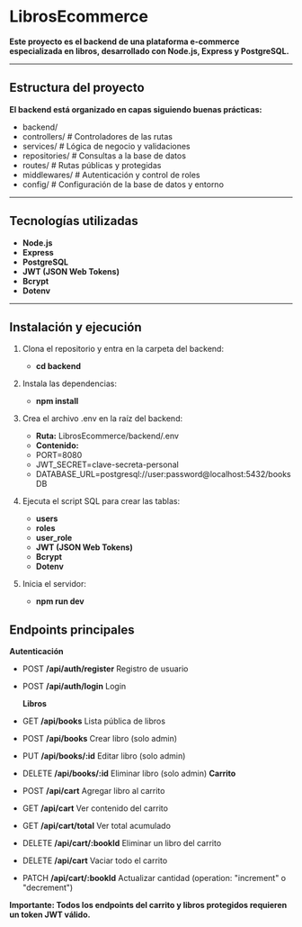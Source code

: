 #   LibrosEcommerce

**Este proyecto es el backend de una plataforma e-commerce especializada en libros, desarrollado con Node.js, Express y PostgreSQL.**

---

##   Estructura del proyecto

**El backend está organizado en capas siguiendo buenas prácticas:**

- backend/
- controllers/    # Controladores de las rutas
- services/       # Lógica de negocio y validaciones
- repositories/   # Consultas a la base de datos
- routes/         # Rutas públicas y protegidas
- middlewares/    # Autenticación y control de roles
- config/         # Configuración de la base de datos y entorno

---

##   Tecnologías utilizadas

- **Node.js**
- **Express**
- **PostgreSQL**
- **JWT (JSON Web Tokens)**
- **Bcrypt**
- **Dotenv**

---

##   Instalación y ejecución

1. Clona el repositorio y entra en la carpeta del backend:
   - **cd backend**

2. Instala las dependencias:
   - **npm install**

3. Crea el archivo .env en la raíz del backend:
   - **Ruta:** LibrosEcommerce/backend/.env
   - **Contenido:**
    - PORT=8080
    - JWT_SECRET=clave-secreta-personal
    - DATABASE_URL=postgresql://user:password@localhost:5432/booksDB

4. Ejecuta el script SQL para crear las tablas:
   - **users**
   - **roles**
   - **user_role**
   - **JWT (JSON Web Tokens)**
   - **Bcrypt**
   - **Dotenv**

5. Inicia el servidor:
   - **npm run dev**

## Endpoints principales

  **Autenticación**

- POST	   **/api/auth/register**	 Registro de usuario
- POST	   **/api/auth/login**	     Login

  **Libros**

- GET	   **/api/books**	         Lista pública de libros
- POST	   **/api/books**	         Crear libro (solo admin)
- PUT	   **/api/books/:id**	     Editar libro (solo admin)
- DELETE   **/api/books/:id**	     Eliminar libro (solo admin)
   **Carrito**

- POST	   **/api/cart**	         Agregar libro al carrito
- GET      **/api/cart**	         Ver contenido del carrito
- GET	   **/api/cart/total**	     Ver total acumulado
- DELETE   **/api/cart/:bookId**	 Eliminar un libro del carrito
- DELETE   **/api/cart**	         Vaciar todo el carrito
- PATCH	   **/api/cart/:bookId**	 Actualizar cantidad (operation: "increment" o "decrement")

**Importante: Todos los endpoints del carrito y libros protegidos requieren un token JWT válido.**